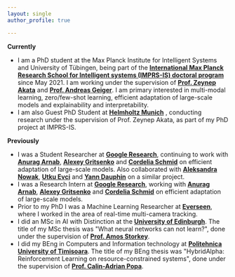 ```yaml
---
layout: single
author_profile: true

---
```

**Currently**

- I am a PhD student at the Max Planck Institute for Intelligent Systems and University of Tübingen, being part of the **[International Max Planck Research School for Intelligent systems (IMPRS-IS) doctoral program](https://imprs.is.mpg.de/)** since May 2021. I am working under the supervision of **[Prof. Zeynep Akata](https://scholar.google.com/citations?user=jQl9RtkAAAAJ&hl=en)** and **[Prof. Andreas Geiger](https://scholar.google.ca/citations?user=SrVnrPcAAAAJ&hl=en)**. I am primary interested in multi-modal learning, zero/few-shot learning, efficient adaptation of large-scale models and explainability and interpretability.
- I am also Guest PhD Student at **[Helmholtz Munich](https://www.helmholtz-munich.de/en)** , conducting research under the supervision of Prof. Zeynep Akata, as part of my PhD project at IMPRS-IS.

**Previously**
- I was a Student Researcher at **[Google Research](https://research.google/teams/perception/)**, continuing to work with **[Anurag Arnab](https://scholar.google.com/citations?user=l2FS2_IAAAAJ&hl=en)**, **[Alexey Gritsenko](https://scholar.google.nl/citations?user=zTy9cUwAAAAJ&hl=en)**  and **[Cordelia Schmid](https://scholar.google.com/citations?user=IvqCXP4AAAAJ&hl=en)** on efficient adaptation of large-scale models. Also collaborated with **[Aleksandra Nowak](https://scholar.google.com/citations?user=2A-eZhQAAAAJ&hl=pl)**, **[Utku Evci](https://scholar.google.com/citations?user=8yGMMwcAAAAJ&hl=en)** and **[Yann Dauphin](https://scholar.google.com/citations?user=XSforroAAAAJ&hl=en)** on a similar project.
- I was a Research Intern at **[Google Research](https://research.google/teams/perception/)**, working with **[Anurag Arnab](https://scholar.google.com/citations?user=l2FS2_IAAAAJ&hl=en)**, **[Alexey Gritsenko](https://scholar.google.nl/citations?user=zTy9cUwAAAAJ&hl=en)**  and **[Cordelia Schmid](https://scholar.google.com/citations?user=IvqCXP4AAAAJ&hl=en)** on efficient adaptation of large-scale models.
- Prior to my PhD I was a Machine Learning Researcher at **[Everseen](https://everseen.com/)**, where I worked in the area of real-time multi-camera tracking.
- I did an MSc in AI with Distinction at the **[University of Edinburgh](https://www.ed.ac.uk/)**. The title of my MSc thesis was "What neural networks can not learn?", done under the supervision of **[Prof. Amos Storkey](https://www.bayeswatch.com/)**. 
- I did my BEng in Computers and Information technology at **[Politehnica University of Timisoara](https://www.upt.ro/Universitatea-Politehnica-Timisoara_en.html)**. The title of my BEng thesis was "HybridAlpha: Reinforcement Learning on resource-constrained systems", done under the supervision of **[Prof. Calin-Adrian Popa](https://sites.google.com/site/popacalinadrian/)**. 

